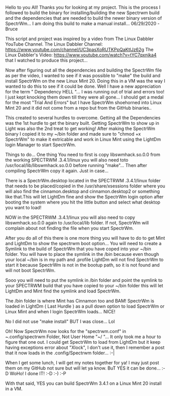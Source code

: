 Hello to you All!
Thanks you for looking at my project.
This is the process I followed to build the binary for installing/building the new Spectrwm build and the dependencies that are needed to build the newer binary version of SpectrWm... I am doing this build to make a manual install... 06/29/2020 -Bruce

This script and project was inspired by a video from The Linux Dabbler YouTube Channel. The Linux Dabbler Channel: https://www.youtube.com/channel/UC3pasXoRUTKPpQaKtlJz62g
The Linux Dabbler's Video: https://www.youtube.com/watch?v=tYC7qxnjka4 that I watched to produce this project...

Now after figuring out all the dependencies and building the SpectrWm file as per the video, I wanted to see if it was possible to "make" the build and install SpectrWm on the new Linux Mint 20. Doing this in a VM was the way I wanted to do this to see if it could be done.
Well I have a new appreciation for the term " Dependency HELL "... I was running out of trial and errors too! I just kept knocking them down till they were all gone...
I should get a medal for the most "Trial And Errors" but I have SpectrWm shoehorned into Linux Mint 20 and it did not come from a repo but from the GitHub binaries..

This created to several hurdles to overcome.
Getting all the Dependencies was the 1st hurdle to get the binary built.
Getting SpectrWm to show up in Light was also the 2nd treat to get working!
After making the SpectrWm binary I copied it to my ~/bin folder and made sure to "chmod +x SpectrWm" to make it extricable and work in Linux Mint using the LightDm login
Manager to start SpectrWm.

Things to do...
One thing You need to first is copy libswmhack.so.0.0 from the working SPECTRWM .3.4.1/linux you will also need toto /usr/local/lib/libswmhack.so.0.0 before running "make"...
Then after compiling SpectrWm copy it again. Just in case...

There is a SpectrWm.desktop located in the SPECTRWM .3.4.1/linux folder that needs to be placed/copied in the /usr/share/xsessions folder where you will also find the
cinnamon.desktop and cinnamon.desktop2 or something like that.This will let LightDm fine and show the SpectrWm login option after booting the system where you hit the
little button and select what desktop you want to load!

NOW in the SPECTRWM .3.4.1/linux you will also need to copy libswmhack.so.0.0 again to /usr/local/lib folder. If not, SpectrWm will complain about not finding the file when 
you start SpectrWm.

After you do all of this there is one more thing you will have to do to get Mint and LightDm to show the spectrwm boot option...
You will need to create a Symlink to the build of SpectrWm that you have coped into your ~/bin folder. You will have to place the symlink in the /bin because even though
your local ~/bin is in my path and .profile LightDm will not find SpectrWm to start it because SpectrWm is not in the bootup path, so it is not found and
will not boot SpectrWm.

Sooo you will need to put the symlink in /bin folder and point the symlink to your SPECTRWM build that you have copied to your ~/bin folder this will let LightDm and Mint
find the symlink and load SpectrWm.

The /bin folder is where Mint has Cinnamon too and BAM! SpectrWm is loaded in LightDm ( Last Hurdle ) as a pull down option to load SpectrWm or Linux Mint and when I
login SpectrWm loads... NICE!

No I did not use "make install" BUT I was close... Lol

Oh! Now SpectrWm now looks for the "spectrwm.conf" in ~.config/spectrwm Folder, Not User Home "~/ "...
It only took me a hour to figure that one out. I could get SpectrWm to load from LightDm but it keep having exceptions error about "Xlock", I don't use it, then I remember
a post that it now loads in the .config/Spectrwm folder... \:-|

When I get some lunch, I will get my notes together for ya! I may just post them on my GitHub not sure but will let ya know. BuT YES it can be done... :- D
WoHo! I done IT!  :-D  :-)  :-P

With that said, YES you can build SpectrWm 3.4.1 on a Linux Mint 20 install in a VM.



